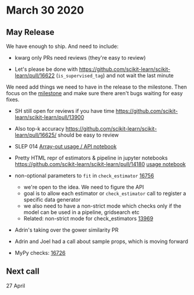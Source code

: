 # March 30 2020

## May Release

We have enough to ship. And need to include:

- kwarg only PRs need reviews (they're easy to review)

- Let's please be done with https://github.com/scikit-learn/scikit-learn/pull/16622 (`is_supervised_tag`) and not wait the last minute

We need add things we need to have in the release to the
milestone. Then focus on the [milestone](https://github.com/scikit-learn/scikit-learn/milestone/35)
and make sure there aren't bugs waiting for easy fixes.

- SH still open for reviews if you have time https://github.com/scikit-learn/scikit-learn/pull/13900

- Also top-k accuracy https://github.com/scikit-learn/scikit-learn/pull/16625/ should be easy to review

- SLEP 014 [Array-out usage / API notebook](https://nbviewer.jupyter.org/github/thomasjpfan/sklearn_slep_014/blob/0.0.2/usage.ipynb) 

- Pretty HTML repr of estimators & pipeline in jupyter notebooks https://github.com/scikit-learn/scikit-learn/pull/14180 [usage notebook](https://nbviewer.jupyter.org/github/thomasjpfan/sklearn_viz_html/blob/master/display_estimator_workflow.ipynb)

- non-optional parameters to `fit` in `check_estimator` [16756](https://github.com/scikit-learn/scikit-learn/issues/16756)
    - we're open to the idea. We need to figure the API
    - goal is to allow each estimator or `check_estimator` call to register a specific data generator
    - we also need to have a non-strict mode which checks
      only if the model can be used in a pipeline, gridsearch etc
    - Related: non-strict mode for check_estimators [13969](https://github.com/scikit-learn/scikit-learn/issues/13969)

- Adrin's taking over the gower similarity PR
- Adrin and Joel had a call about sample props, which is moving forward

- MyPy checks: [16726](https://github.com/scikit-learn/scikit-learn/pull/16726)


## Next call

27 April
